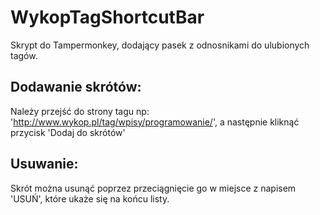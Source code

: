 # WykopTagShortcutBar
Skrypt do Tampermonkey, dodający pasek z odnosnikami do ulubionych tagów. 

## Dodawanie skrótów:
Należy przejść do strony tagu np: 'http://www.wykop.pl/tag/wpisy/programowanie/', a następnie kliknąć przycisk 'Dodaj do skrótów'

## Usuwanie:
Skrót można usunąć poprzez przeciągnięcie go w miejsce z napisem 'USUŃ', które ukaże się na końcu listy.

